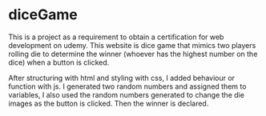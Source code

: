 # diceGame
This is a project as a requirement to obtain a certification for web development on udemy.
This website is dice game that mimics two players rolling die to determine the winner (whoever has the highest number on the dice) when a button is clicked.

After structuring with html and styling with css, I added behaviour or function with js. 
I generated two random numbers and assigned them to variables, I also used the random numbers generated to change the die images as the button is clicked.
Then the winner is declared.

